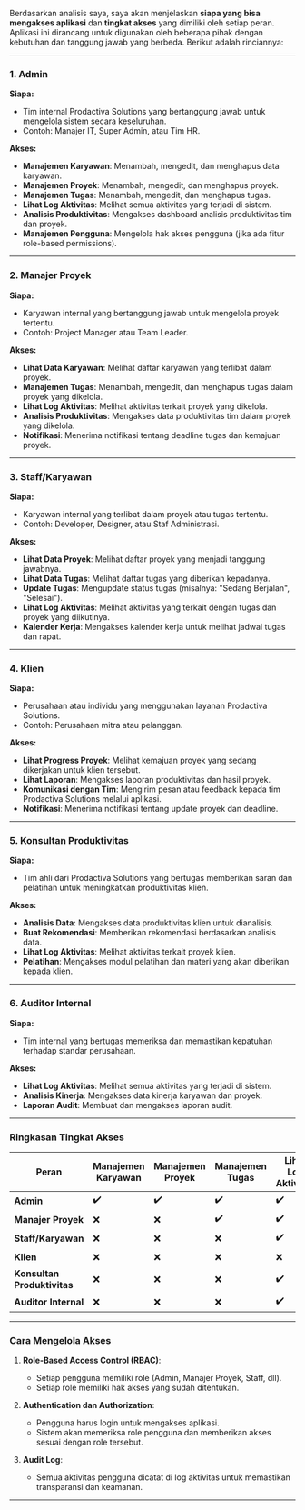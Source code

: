 Berdasarkan analisis saya, saya akan menjelaskan **siapa yang bisa mengakses aplikasi** dan **tingkat akses** yang dimiliki oleh setiap peran. Aplikasi ini dirancang untuk digunakan oleh beberapa pihak dengan kebutuhan dan tanggung jawab yang berbeda. Berikut adalah rinciannya:

---

### **1. Admin**
**Siapa:**  
- Tim internal Prodactiva Solutions yang bertanggung jawab untuk mengelola sistem secara keseluruhan.
- Contoh: Manajer IT, Super Admin, atau Tim HR.

**Akses:**  
- **Manajemen Karyawan**: Menambah, mengedit, dan menghapus data karyawan.
- **Manajemen Proyek**: Menambah, mengedit, dan menghapus proyek.
- **Manajemen Tugas**: Menambah, mengedit, dan menghapus tugas.
- **Lihat Log Aktivitas**: Melihat semua aktivitas yang terjadi di sistem.
- **Analisis Produktivitas**: Mengakses dashboard analisis produktivitas tim dan proyek.
- **Manajemen Pengguna**: Mengelola hak akses pengguna (jika ada fitur role-based permissions).

---

### **2. Manajer Proyek**
**Siapa:**  
- Karyawan internal yang bertanggung jawab untuk mengelola proyek tertentu.
- Contoh: Project Manager atau Team Leader.

**Akses:**  
- **Lihat Data Karyawan**: Melihat daftar karyawan yang terlibat dalam proyek.
- **Manajemen Tugas**: Menambah, mengedit, dan menghapus tugas dalam proyek yang dikelola.
- **Lihat Log Aktivitas**: Melihat aktivitas terkait proyek yang dikelola.
- **Analisis Produktivitas**: Mengakses data produktivitas tim dalam proyek yang dikelola.
- **Notifikasi**: Menerima notifikasi tentang deadline tugas dan kemajuan proyek.

---

### **3. Staff/Karyawan**
**Siapa:**  
- Karyawan internal yang terlibat dalam proyek atau tugas tertentu.
- Contoh: Developer, Designer, atau Staf Administrasi.

**Akses:**  
- **Lihat Data Proyek**: Melihat daftar proyek yang menjadi tanggung jawabnya.
- **Lihat Data Tugas**: Melihat daftar tugas yang diberikan kepadanya.
- **Update Tugas**: Mengupdate status tugas (misalnya: "Sedang Berjalan", "Selesai").
- **Lihat Log Aktivitas**: Melihat aktivitas yang terkait dengan tugas dan proyek yang diikutinya.
- **Kalender Kerja**: Mengakses kalender kerja untuk melihat jadwal tugas dan rapat.

---

### **4. Klien**
**Siapa:**  
- Perusahaan atau individu yang menggunakan layanan Prodactiva Solutions.
- Contoh: Perusahaan mitra atau pelanggan.

**Akses:**  
- **Lihat Progress Proyek**: Melihat kemajuan proyek yang sedang dikerjakan untuk klien tersebut.
- **Lihat Laporan**: Mengakses laporan produktivitas dan hasil proyek.
- **Komunikasi dengan Tim**: Mengirim pesan atau feedback kepada tim Prodactiva Solutions melalui aplikasi.
- **Notifikasi**: Menerima notifikasi tentang update proyek dan deadline.

---

### **5. Konsultan Produktivitas**
**Siapa:**  
- Tim ahli dari Prodactiva Solutions yang bertugas memberikan saran dan pelatihan untuk meningkatkan produktivitas klien.

**Akses:**  
- **Analisis Data**: Mengakses data produktivitas klien untuk dianalisis.
- **Buat Rekomendasi**: Memberikan rekomendasi berdasarkan analisis data.
- **Lihat Log Aktivitas**: Melihat aktivitas terkait proyek klien.
- **Pelatihan**: Mengakses modul pelatihan dan materi yang akan diberikan kepada klien.

---

### **6. Auditor Internal**
**Siapa:**  
- Tim internal yang bertugas memeriksa dan memastikan kepatuhan terhadap standar perusahaan.

**Akses:**  
- **Lihat Log Aktivitas**: Melihat semua aktivitas yang terjadi di sistem.
- **Analisis Kinerja**: Mengakses data kinerja karyawan dan proyek.
- **Laporan Audit**: Membuat dan mengakses laporan audit.

---

### **Ringkasan Tingkat Akses**
| **Peran**               | **Manajemen Karyawan** | **Manajemen Proyek** | **Manajemen Tugas** | **Lihat Log Aktivitas** | **Analisis Produktivitas** | **Notifikasi** | **Kalender Kerja** | **Laporan** |
|--------------------------|------------------------|----------------------|---------------------|-------------------------|----------------------------|----------------|--------------------|-------------|
| **Admin**               | ✔️                     | ✔️                   | ✔️                  | ✔️                      | ✔️                         | ✔️             | ✔️                 | ✔️          |
| **Manajer Proyek**       | ❌                     | ❌                   | ✔️                  | ✔️                      | ✔️                         | ✔️             | ✔️                 | ❌          |
| **Staff/Karyawan**       | ❌                     | ❌                   | ❌                  | ✔️                      | ❌                         | ✔️             | ✔️                 | ❌          |
| **Klien**                | ❌                     | ❌                   | ❌                  | ❌                      | ❌                         | ✔️             | ❌                 | ✔️          |
| **Konsultan Produktivitas** | ❌                  | ❌                   | ❌                  | ✔️                      | ✔️                         | ❌             | ❌                 | ❌          |
| **Auditor Internal**     | ❌                     | ❌                   | ❌                  | ✔️                      | ✔️                         | ❌             | ❌                 | ✔️          |

---

### **Cara Mengelola Akses**
1. **Role-Based Access Control (RBAC)**:
   - Setiap pengguna memiliki role (Admin, Manajer Proyek, Staff, dll).
   - Setiap role memiliki hak akses yang sudah ditentukan.

2. **Authentication dan Authorization**:
   - Pengguna harus login untuk mengakses aplikasi.
   - Sistem akan memeriksa role pengguna dan memberikan akses sesuai dengan role tersebut.

3. **Audit Log**:
   - Semua aktivitas pengguna dicatat di log aktivitas untuk memastikan transparansi dan keamanan.

---
